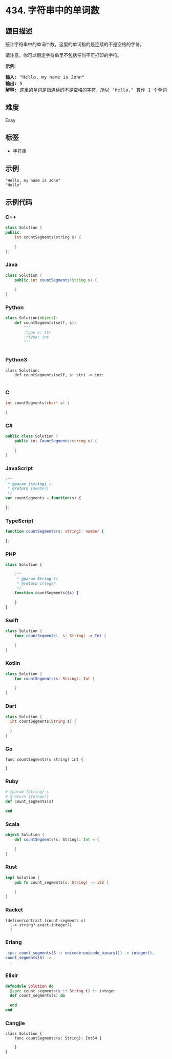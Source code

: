 # 434. 字符串中的单词数

## 题目描述

<p>统计字符串中的单词个数，这里的单词指的是连续的不是空格的字符。</p>

<p>请注意，你可以假定字符串里不包括任何不可打印的字符。</p>

<p><strong>示例:</strong></p>

<pre><strong>输入:</strong> &quot;Hello, my name is John&quot;
<strong>输出:</strong> 5
<strong>解释: </strong>这里的单词是指连续的不是空格的字符，所以 &quot;Hello,&quot; 算作 1 个单词。
</pre>


## 难度

Easy

## 标签

- 字符串

## 示例

```
"Hello, my name is John"
"Hello"
```

## 示例代码

### C++

```cpp
class Solution {
public:
    int countSegments(string s) {
        
    }
};
```

### Java

```java
class Solution {
    public int countSegments(String s) {
        
    }
}
```

### Python

```python
class Solution(object):
    def countSegments(self, s):
        """
        :type s: str
        :rtype: int
        """
        
```

### Python3

```python3
class Solution:
    def countSegments(self, s: str) -> int:
        
```

### C

```c
int countSegments(char* s) {
    
}
```

### C#

```csharp
public class Solution {
    public int CountSegments(string s) {
        
    }
}
```

### JavaScript

```javascript
/**
 * @param {string} s
 * @return {number}
 */
var countSegments = function(s) {
    
};
```

### TypeScript

```typescript
function countSegments(s: string): number {
    
};
```

### PHP

```php
class Solution {

    /**
     * @param String $s
     * @return Integer
     */
    function countSegments($s) {
        
    }
}
```

### Swift

```swift
class Solution {
    func countSegments(_ s: String) -> Int {
        
    }
}
```

### Kotlin

```kotlin
class Solution {
    fun countSegments(s: String): Int {
        
    }
}
```

### Dart

```dart
class Solution {
  int countSegments(String s) {
    
  }
}
```

### Go

```golang
func countSegments(s string) int {
    
}
```

### Ruby

```ruby
# @param {String} s
# @return {Integer}
def count_segments(s)
    
end
```

### Scala

```scala
object Solution {
    def countSegments(s: String): Int = {
        
    }
}
```

### Rust

```rust
impl Solution {
    pub fn count_segments(s: String) -> i32 {
        
    }
}
```

### Racket

```racket
(define/contract (count-segments s)
  (-> string? exact-integer?)
  )
```

### Erlang

```erlang
-spec count_segments(S :: unicode:unicode_binary()) -> integer().
count_segments(S) ->
  .
```

### Elixir

```elixir
defmodule Solution do
  @spec count_segments(s :: String.t) :: integer
  def count_segments(s) do
    
  end
end
```

### Cangjie

```cangjie
class Solution {
    func countSegments(s: String): Int64 {

    }
}
```

